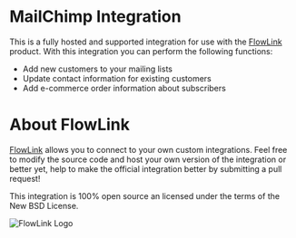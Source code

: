 # MailChimp Integration

This is a fully hosted and supported integration for use with the [FlowLink](http://flowlink.io/) product. With this integration you can perform the following functions:

* Add new customers to your mailing lists
* Update contact information for existing customers
* Add e-commerce order information about subscribers

# About FlowLink

[FlowLink](http://flowlink.io/) allows you to connect to your own custom integrations.
Feel free to modify the source code and host your own version of the integration
or better yet, help to make the official integration better by submitting a pull request!

This integration is 100% open source an licensed under the terms of the New BSD License.

![FlowLink Logo](http://flowlink.io/wp-content/uploads/logo-1.png)
